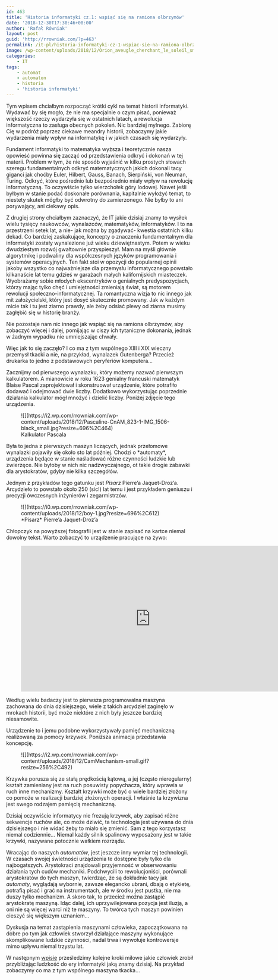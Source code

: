 ```yaml
---
id: 463
title: 'Historia informatyki cz.1: wspiąć się na ramiona olbrzymów'
date: '2018-12-30T17:30:46+00:00'
author: 'Rafał Równiak'
layout: post
guid: 'http://rrowniak.com/?p=463'
permalink: /it-pl/historia-informatyki-cz-1-wspiac-sie-na-ramiona-olbrzymow/
image: /wp-content/uploads/2018/12/Orion_aveugle_cherchant_le_soleil_small.jpg
categories:
    - IT
tags:
    - automat
    - automaton
    - historia
    - 'historia informatyki'
---
```


Tym wpisem chciałbym rozpocząć krótki cykl na temat historii informatyki. Wydawać by się mogło, że nie ma specjalnie o czym pisać, ponieważ większość rzeczy wydarzyła się w ostatnich latach, a rewolucja informatyczna to zasługa obecnych pokoleń. Nic bardziej mylnego. Zabiorę Cię w podróż poprzez ciekawe meandry historii, zobaczymy jakie wydarzenia miały wpływ na informatykę i w jakich czasach się wydarzyły.

Fundament informatyki to matematyka wyższa i teoretycznie nasza opowieść powinna się zacząć od przedstawienia odkryć i dokonań w tej materii. Problem w tym, że nie sposób wyjaśnić w kilku prostych słowach szeregu fundamentalnych odkryć matematycznych jakich dokonali tacy giganci jak choćby Euler, Hilbert, Gauss, Banach, Sierpiński, von Neuman, Turing. Odkryć, które pośrednio lub bezpośrednio miały wpływ na rewolucję informatyczną. To oczywiście tylko wierzchołek góry lodowej. Nawet jeśli byłbym w stanie podać doskonałe porównania, kapitalnie wyłożyć temat, to niestety skutek mógłby być odwrotny do zamierzonego. Nie byłby to ani porywający, ani ciekawy opis.

Z drugiej strony chciałbym zaznaczyć, że IT jakie dzisiaj znamy to wysiłek wielu tysięcy naukowców, wynalazców, matematyków, informatyków. I to na przestrzeni setek lat, a nie- jak można by zgadywać- kwestia ostatnich kilku dekad. Co bardziej zaskakujące, koncepty o znaczeniu fundamentalnym dla informatyki zostały wynalezione już wieku dziewiętnastym. Potem w wieku dwudziestym rozwój gwałtownie przyspieszył. Mam na myśli głównie algorytmikę i podwaliny dla współczesnych języków programowania i systemów operacyjnych. Ten fakt stoi w opozycji do popularnej opinii jakoby wszystko co najważniejsze dla przemysłu informatycznego powstało kilkanaście lat temu gdzieś w garażach małych kalifornijskich miasteczek. Wyobrażamy sobie młodych ekscentryków o genialnych predyspozycjach, którzy mając tylko chęć i umiejętności zmieniają świat, są motorem rewolucji społeczno-informatycznej. Ta romantyczna wizja to nic innego jak mit założycielski, który jest dosyć skutecznie promowany. Jak w każdym micie tak i tu jest ziarno prawdy, ale żeby odsiać plewy od ziarna musimy zagłębić się w historię branży.

Nie pozostaje nam nic innego jak wspiąć się na ramiona olbrzymów, aby zobaczyć więcej i dalej, pomijając w ciszy ich tytaniczne dokonania, jednak w żadnym wypadku nie umniejszając chwały.

Więc jak to się zaczęło? I co ma z tym wspólnego XIII i XIX wieczny przemysł tkacki a nie, na przykład, wynalazek Gutenberga? Przecież drukarka to jedno z podstawowych peryferiów komputera…

Zacznijmy od pierwszego wynalazku, który możemy nazwać pierwszym kalkulatorem. A mianowicie w roku 1623 genialny francuski matematyk Blaise Pascal zaprojektował i skonstruował urządzenie, które potrafiło dodawać i odejmować dwie liczby. Dodatkowo wykorzystując poprzednie działania kalkulator mógł mnożyć i dzielić liczby. Poniżej zdjęcie tego urządzenia.

<figure class="wp-block-image">![](https://i2.wp.com/rrowniak.com/wp-content/uploads/2018/12/Pascaline-CnAM_823-1-IMG_1506-black_small.jpg?resize=696%2C464)<figcaption>Kalkulator Pascala</figcaption></figure>Była to jedna z pierwszych maszyn liczących, jednak przełomowe wynalazki pojawiły się około sto lat później. Chodzi o *automaty*, urządzenia będące w stanie naśladować różne czynności ludzkie lub zwierzęce. Nie byłoby w nich nic nadzwyczajnego, ot takie drogie zabawki dla arystokratów, gdyby nie kilka szczegółów.

Jednym z przykładów tego gatunku jest *Pisarz* Pierre’a Jaquet-Droz’a. Arcydzieło to powstało około 250 (sic!) lat temu i jest przykładem geniuszu i precyzji ówczesnych inżynierów i zegarmistrzów.

<figure class="wp-block-image">![](https://i0.wp.com/rrowniak.com/wp-content/uploads/2018/12/boy-1.jpg?resize=696%2C612)<figcaption>*Pisarz* Pierre’a Jaquet-Droz’a</figcaption></figure> Chłopczyk na powyższej fotografii jest w stanie zapisać na kartce niemal dowolny tekst. Warto zobaczyć to urządzenie pracujące na żywo:

<figure class="wp-block-embed is-type-video is-provider-youtube wp-block-embed-youtube wp-embed-aspect-16-9 wp-has-aspect-ratio"><div class="wp-block-embed__wrapper"><iframe allow="accelerometer; autoplay; clipboard-write; encrypted-media; gyroscope; picture-in-picture" allowfullscreen="" frameborder="0" height="392" loading="lazy" src="https://www.youtube.com/embed/YAg66jrvpHA?feature=oembed" title="The Machines Taught To Recreate Life | Mechanical Marvels: Clockwork Dreams | Spark" width="696"></iframe></div></figure>Według wielu badaczy jest to pierwsza programowalna maszyna zachowana do dnia dzisiejszego, wiele z takich arcydzieł zaginęło w mrokach historii, być może niektóre z nich były jeszcze bardziej niesamowite.

Urządzenie to i jemu podobne wykorzystywały pamięć mechaniczną realizowaną za pomocy krzywek. Poniższa animacja przedstawia koncepcję.

<div class="wp-block-image"><figure class="alignleft">![](https://i2.wp.com/rrowniak.com/wp-content/uploads/2018/12/CamMechanism-small.gif?resize=256%2C492)</figure></div>Krzywka porusza się ze stałą prędkością kątową, a jej (często nieregularny) kształt zamieniany jest na ruch posuwisty popychacza, który wprawia w ruch inne mechanizmy. Kształt krzywki może być o wiele bardziej złożony co pomoże w realizacji bardziej złożonych operacji. I właśnie ta krzywizna jest swego rodzajem pamięcią mechaniczną.

Dzisiaj oczywiście informatycy nie frezują krzywek, aby zapisać różne sekwencje ruchów ale, co może dziwić, ta technologia jest używana do dnia dzisiejszego i nie widać żeby to miało się zmienić. Sam z tego korzystasz niemal codziennie… Niemal każdy silnik spalinowy wyposażony jest w takie krzywki, nazywane potocznie wałkiem rozrządu.

Wracając do naszych *automatów*, jest jeszcze inny wymiar tej technologii. W czasach swojej świetności urządzenia te dostępne były tylko dla najbogatszych. Arystokraci znajdowali przyjemność w obserwowaniu działania tych cudów mechaniki. Podchwycili to rewolucjoniści, porównali arystokratów do tych maszyn, twierdząc, że są dokładnie tacy jak *automaty*, wyglądają wybornie, zawsze elegancko ubrani, dbają o etykietę, potrafią pisać i grać na instrumentach, ale w środku jest pustka, nie ma duszy tylko mechanizm. A skoro tak, to przecież można zastąpić arystokratę maszyną. Idąc dalej, ich uprzywilejowana pozycja jest iluzją, a oni nie są więcej warci niż te maszyny. To twórca tych maszyn powinien cieszyć się większym uznaniem…

Dyskusja na temat zastąpienia maszynami człowieka, zapoczątkowana na dobre po tym jak człowiek stworzył działające maszyny wykonujące skomplikowane ludzkie czynności, nadal trwa i wywołuje kontrowersje mimo upływu niemal trzystu lat.

W następnym [wpisie](http://rrowniak.com/it-pl/historia-informatyki-cz-2-bit-i-para/) prześledzimy kolejne kroki milowe jakie człowiek zrobił przybliżając ludzkość do ery informatyki jaką znamy dzisiaj. Na przykład zobaczymy co ma z tym wspólnego maszyna tkacka…